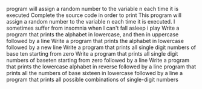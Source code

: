 program will assign a random number to the variable n each time it is executed Complete the source code in order to print
This program will assign a random number to the variable n each time it is executed.
I sometimes suffer from insomnia when I can't fall asleep i play
Write a program that prints the alphabet in lowercase, and then in uppercase followed by a line
Write a program that prints the alphabet in lowercase followed by a new line
Write a program that prints all single digit numbers of base ten starting from zero
Write a program that prints all single digit numbers of baseten starting from zero followed by a line
Write a program that prints the lowercase alphabet in reverse followed by a line
program that prints all the numbers of base sixteen in lowercase followed by a line
a program that prints all possible combinations of single-digit numbers
